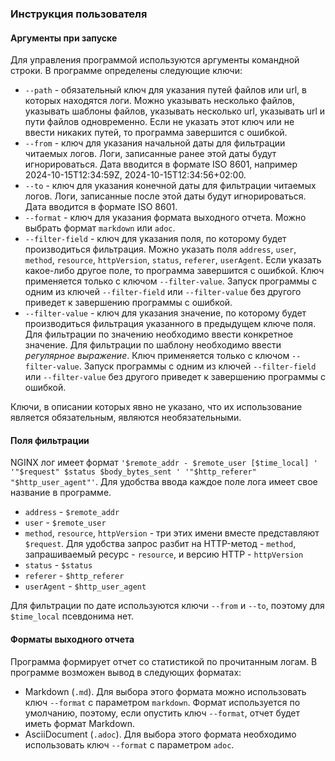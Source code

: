 ### Инструкция пользователя
#### Аргументы при запуске
Для управления программой используются аргументы командной строки.
В программе определены следующие ключи:
* `--path` - обязательный ключ для указания путей файлов или url, в которых
находятся логи. Можно указывать несколько файлов, указывать шаблоны файлов,
указывать несколько url, указывать url и пути файлов одновременно. Если не
указать этот ключ или не ввести никаких путей, то программа завершится с ошибкой.
* `--from` - ключ для указания начальной даты для фильтрации читаемых логов.
Логи, записанные ранее этой даты будут игнорироваться. Дата вводится в формате ISO 8601,
например 2024-10-15T12:34:59Z, 2024-10-15T12:34:56+02:00.
* `--to` - ключ для указания конечной даты для фильтрации читаемых логов.
Логи, записанные после этой даты будут игнорироваться. Дата вводится в формате ISO 8601.
* `--format` - ключ для указания формата выходного отчета. Можно выбрать формат `markdown` или `adoc`.
* `--filter-field` - ключ для указания поля, по которому будет производиться фильтрация.
Можно указать поля `address`, `user`, `method`, `resource`, `httpVersion`, `status`, `referer`, `userAgent`.
Если указать какое-либо другое поле, то программа завершится с ошибкой. Ключ применяется только с ключом
`--filter-value`. Запуск программы с одним из ключей `--filter-field` или `--filter-value` без другого
приведет к завершению программы с ошибкой.
* `--filter-value` - ключ для указания значение, по которому будет производиться фильтрация указанного
в предыдущем ключе поля. Для фильтрации по значению необходимо ввести конкретное значение. Для фильтрации
по шаблону необходимо ввести _регулярное выражение_. Ключ применяется только с ключом
`--filter-value`. Запуск программы с одним из ключей `--filter-field` или `--filter-value` без другого
приведет к завершению программы с ошибкой.

Ключи, в описании которых явно не указано, что их использование является обязательным, являются необязательными.
#### Поля фильтрации
NGINX лог имеет формат `'$remote_addr - $remote_user [$time_local] ' '"$request" $status $body_bytes_sent ' '"$http_referer" "$http_user_agent"'`.
Для удобства ввода каждое поле лога имеет свое название в программе.
* `address` - `$remote_addr`
* `user` - `$remote_user`
* `method`, `resource`, `httpVersion` - три этих имени вместе представляют `$request`. Для удобства
запрос разбит на HTTP-метод - `method`, запрашиваемый ресурс - `resource`, и версию HTTP - `httpVersion`
* `status` - `$status`
* `referer` - `$http_referer`
* `userAgent` - `$http_user_agent`

Для фильтрации по дате используются ключи `--from` и `--to`, поэтому для `$time_local` псевдонима нет.
#### Форматы выходного отчета
Программа формирует отчет со статистикой по прочитанным логам. В программе возможен вывод в
следующих форматах:
* Markdown (`.md`). Для выбора этого формата можно использовать ключ `--format` с параметром `markdown`.
Формат используется по умолчанию, поэтому, если опустить ключ `--format`, отчет будет иметь формат Markdown.
* AsciiDocument (`.adoc`). Для выбора этого формата необходимо использовать ключ `--format` с параметром `adoc`.
